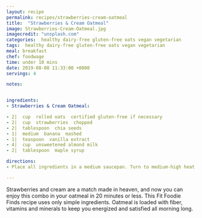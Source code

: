 ```yaml
---
layout: recipe
permalink: recipes/strawberries-cream-oatmeal
title:  "Strawberries & Cream Oatmeal"
image: Strawberries-Cream-Oatmeal.jpg
imagecredit: "unsplash.com"
categories:  healthy dairy-free gluten-free oats vegan vegetarian
tags:  healthy dairy-free gluten-free oats vegan vegetarian
meal: breakfast
chef: foodwage
time: under 10 mins
date: 2019-08-08 11:33:00 +0800
servings: 4

notes:


ingredients:
- Strawberries & Cream Oatmeal:

- 2|  cup  rolled oats  certified gluten-free if necessary
- 2|  cup  strawberries  chopped
- 2|  tablespoon  chia seeds
- 1|  medium  banana  mashed
- 1|  teaspoon  vanilla extract
- 4|  cup  unsweetened almond milk
- 2|  tablespoon  maple syrup

directions:
- Place all ingredients in a medium saucepan. Turn to medium-high heat, and bring to a boil. Then, reduce heat to medium, and let cook until thick and creamy (about 7 minutes), stirring often. Remove from heat, and serve immediately.

---
```


Strawberries and cream are a match made in heaven, and now you can enjoy this combo in your oatmeal in 20 minutes or less. This Fit Foodie Finds recipe uses only simple ingredients. Oatmeal is loaded with fiber, vitamins and minerals to keep you energized and satisfied all morning long.